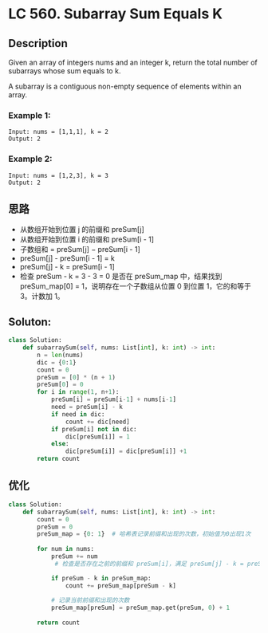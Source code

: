 # LC 560. Subarray Sum Equals K

## Description
Given an array of integers nums and an integer k, return the total number of subarrays whose sum equals to k.

A subarray is a contiguous non-empty sequence of elements within an array.

### Example 1:
```
Input: nums = [1,1,1], k = 2
Output: 2
```
### Example 2:
```
Input: nums = [1,2,3], k = 3
Output: 2
```
## 思路
* 从数组开始到位置 j 的前缀和 preSum[j]
* 从数组开始到位置 i 的前缀和 preSum[i - 1]
* 子数组和 = preSum[j] − preSum[i - 1]
* preSum[j] - preSum[i - 1] = k
* preSum[j] - k = preSum[i - 1]
* 检查 preSum - k = 3 - 3 = 0 是否在 preSum_map 中，结果找到 preSum_map[0] = 1，说明存在一个子数组从位置 0 到位置 1，它的和等于 3。计数加 1。


## Soluton:
```py
class Solution:
    def subarraySum(self, nums: List[int], k: int) -> int:
        n = len(nums)
        dic = {0:1}
        count = 0
        preSum = [0] * (n + 1)
        preSum[0] = 0
        for i in range(1, n+1):
            preSum[i] = preSum[i-1] + nums[i-1]
            need = preSum[i] - k
            if need in dic:
                count += dic[need]
            if preSum[i] not in dic:
                dic[preSum[i]] = 1
            else:
                dic[preSum[i]] = dic[preSum[i]] +1
        return count
```

## 优化
```py
class Solution:
    def subarraySum(self, nums: List[int], k: int) -> int:
        count = 0
        preSum = 0
        preSum_map = {0: 1}  # 哈希表记录前缀和出现的次数，初始值为0出现1次
        
        for num in nums:
            preSum += num
             # 检查是否存在之前的前缀和 preSum[i]，满足 preSum[j] - k = preSum[i]

            if preSum - k in preSum_map:
                count += preSum_map[preSum - k]
            
            # 记录当前前缀和出现的次数
            preSum_map[preSum] = preSum_map.get(preSum, 0) + 1
        
        return count
```